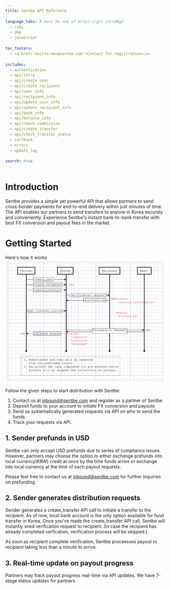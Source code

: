 ```yaml
---
title: Sentbe API Reference

language_tabs: # must be one of https://git.io/vQNgJ
  - ruby
  - php
  - javascript

toc_footers:
  - <a href='mailto:dev@sentbe.com'>Contact for registration</a>

includes:
  - authentication
  - api/intro
  - api/create_user
  - api/create_recipient
  - api/user_info
  - api/recipient_info
  - api/update_user_info
  - api/update_recipient_info
  - api/bank_info
  - api/balance_info
  - api/check_commission
  - api/create_transfer
  - api/check_transfer_status
  - callback
  - errors
  - update_log

search: true
---
```


# Introduction
Sentbe provides a simple yet powerful API that allows partners to send cross-border payments for end-to-end delivery within just minutes of time.
The API enables our partners to send transfers to anyone in Korea securely and conveniently. Experience Sentbe's instant bank-to-bank transfer with best FX conversion and payout fees in the market.


# Getting Started
Here's how it works
![Image](./images/api_graph.svg)

Follow the given steps to start distribution with Sentbe:

1. Contact us at <a href="mailto:contact@sentbe.com">inbound@sentbe.com</a> and register as a partner of Sentbe
2. Deposit funds to your account to initiate FX conversion and payouts
3. Send us systematically generated requests via API on who to send the funds.
4. Track your requests via API.

## 1. Sender prefunds in USD
Sentbe can only accept USD prefunds due to series of compliance issues. However, partners may choose the option to either exchange prefunds into local currency(KRW) credit at once by the time funds arrive or exchange into local currency at the time of each payout requests. 

Please feel free to contact us at <a href="mailto:contact@sentbe.com">inbound@sentbe.com</a> for further inquiries on prefunding.

## 2. Sender generates distribution requests
Sender generates a create_transfer API call to initiate a transfer to the recipient. As of now, local bank account is the only option available for fund transfer in Korea.
Once you've made the create_transfer API call, Sentbe will instantly sned verification request to recipient.
(In case the recipient has already completed verfication, verification process will be skipped.)

As soon as recipient complete verification, Sentbe proceesses payout to recipient taking less than a minute to arrive.

## 3. Real-time update on payout progress
Partners may track payout progress real-time via API updates. We have 7-stage status updates for partners.


